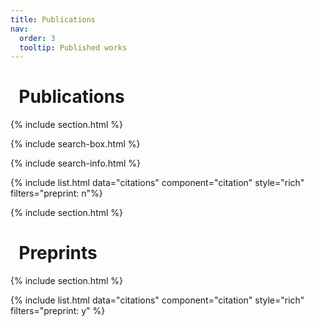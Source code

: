 ```yaml
---
title: Publications
nav:
  order: 3
  tooltip: Published works
---
```


# <i class="fas fa-book-open"></i>&nbsp;&nbsp;Publications

{% include section.html %}

{% include search-box.html %}

{% include search-info.html %}

{% include list.html data="citations" component="citation" style="rich" filters="preprint: n"%}

{% include section.html %}

# <i class="fas fa-book-open"></i>&nbsp;&nbsp;Preprints

{% include section.html %}

{% include list.html data="citations" component="citation" style="rich" filters="preprint: y" %}
